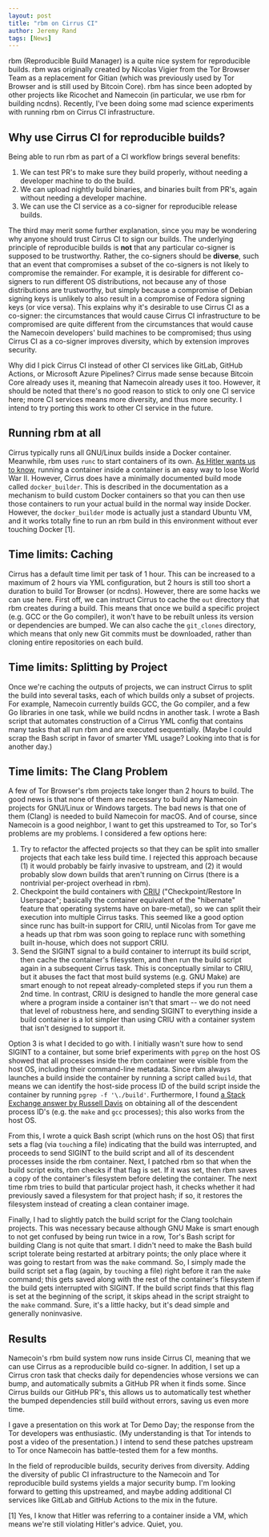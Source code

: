 ```yaml
---
layout: post
title: "rbm on Cirrus CI"
author: Jeremy Rand
tags: [News]
---
```


rbm (Reproducible Build Manager) is a quite nice system for reproducible builds.  rbm was originally created by Nicolas Vigier from the Tor Browser Team as a replacement for Gitian (which was previously used by Tor Browser and is still used by Bitcoin Core).  rbm has since been adopted by other projects like Ricochet and Namecoin (in particular, we use rbm for building ncdns).  Recently, I've been doing some mad science experiments with running rbm on Cirrus CI infrastructure.

## Why use Cirrus CI for reproducible builds?

Being able to run rbm as part of a CI workflow brings several benefits:

1. We can test PR's to make sure they build properly, without needing a developer machine to do the build.
2. We can upload nightly build binaries, and binaries built from PR's, again without needing a developer machine.
3. We can use the CI service as a co-signer for reproducible release builds.

The third may merit some further explanation, since you may be wondering why anyone should trust Cirrus CI to sign our builds.  The underlying principle of reproducible builds is **not** that any particular co-signer is supposed to be trustworthy.  Rather, the co-signers should be **diverse**, such that an event that compromises a subset of the co-signers is not likely to compromise the remainder.  For example, it is desirable for different co-signers to run different OS distributions, not because any of those distributions are trustworthy, but simply because a compromise of Debian signing keys is unlikely to also result in a compromise of Fedora signing keys (or vice versa).  This explains why it's desirable to use Cirrus CI as a co-signer: the circumstances that would cause Cirrus CI infrastructure to be compromised are quite different from the circumstances that would cause the Namecoin developers' build machines to be compromised; thus using Cirrus CI as a co-signer improves diversity, which by extension improves security.

Why did I pick Cirrus CI instead of other CI services like GitLab, GitHub Actions, or Microsoft Azure Pipelines?  Cirrus made sense because Bitcoin Core already uses it, meaning that Namecoin already uses it too.  However, it should be noted that there's no good reason to stick to only one CI service here; more CI services means more diversity, and thus more security.  I intend to try porting this work to other CI service in the future.

## Running rbm at all

Cirrus typically runs all GNU/Linux builds inside a Docker container.  Meanwhile, rbm uses `runc` to start containers of its own.  [As Hitler wants us to know](https://www.youtube.com/watch?v=PivpCKEiQOQ), running a container inside a container is an easy way to lose World War II.  However, Cirrus does have a minimally documented build mode called `docker_builder`.  This is described in the documentation as a mechanism to build custom Docker containers so that you can then use those containers to run your actual build in the normal way inside Docker.  However, the `docker_builder` mode is actually just a standard Ubuntu VM, and it works totally fine to run an rbm build in this environment without ever touching Docker [1].

## Time limits: Caching

Cirrus has a default time limit per task of 1 hour.  This can be increased to a maximum of 2 hours via YML configuration, but 2 hours is still too short a duration to build Tor Browser (or ncdns).  However, there are some hacks we can use here.  First off, we can instruct Cirrus to cache the `out` directory that rbm creates during a build.  This means that once we build a specific project (e.g. GCC or the Go compiler), it won't have to be rebuilt unless its version or dependencies are bumped.  We can also cache the `git_clones` directory, which means that only new Git commits must be downloaded, rather than cloning entire repositories on each build.

## Time limits: Splitting by Project

Once we're caching the outputs of projects, we can instruct Cirrus to split the build into several tasks, each of which builds only a subset of projects.  For example, Namecoin currently builds GCC, the Go compiler, and a few Go libraries in one task, while we build ncdns in another task.  I wrote a Bash script that automates construction of a Cirrus YML config that contains many tasks that all run rbm and are executed sequentially.  (Maybe I could scrap the Bash script in favor of smarter YML usage?  Looking into that is for another day.)

## Time limits: The Clang Problem

A few of Tor Browser's rbm projects take longer than 2 hours to build.  The good news is that none of them are necessary to build any Namecoin projects for GNU/Linux or Windows targets.  The bad news is that one of them (Clang) is needed to build Namecoin for macOS.  And of course, since Namecoin is a good neighbor, I want to get this upstreamed to Tor, so Tor's problems are my problems.  I considered a few options here:

1. Try to refactor the affected projects so that they can be split into smaller projects that each take less build time.  I rejected this approach because (1) it would probably be fairly invasive to upstream, and (2) it would probably slow down builds that aren't running on Cirrus (there is a nontrivial per-project overhead in rbm).
2. Checkpoint the build containers with [CRIU](https://www.criu.org/) ("Checkpoint/Restore In Userspace"; basically the container equivalent of the "hibernate" feature that operating systems have on bare-metal), so we can split their execution into multiple Cirrus tasks.  This seemed like a good option since runc has built-in support for CRIU, until Nicolas from Tor gave me a heads up that rbm was soon going to replace runc with something built in-house, which does not support CRIU.
3. Send the SIGINT signal to a build container to interrupt its build script, then cache the container's filesystem, and then run the build script again in a subsequent Cirrus task.  This is conceptually similar to CRIU, but it abuses the fact that most build systems (e.g. GNU Make) are smart enough to not repeat already-completed steps if you run them a 2nd time.  In contrast, CRIU is designed to handle the more general case where a program inside a container isn't that smart -- we do not need that level of robustness here, and sending SIGINT to everything inside a build container is a lot simpler than using CRIU with a container system that isn't designed to support it.

Option 3 is what I decided to go with.  I initially wasn't sure how to send SIGINT to a container, but some brief experiments with `pgrep` on the host OS showed that all processes inside the rbm container were visible from the host OS, including their command-line metadata.  Since rbm always launches a build inside the container by running a script called `build`, that means we can identify the host-side process ID of the build script inside the container by running `pgrep -f '\./build'`.  Furthermore, I found [a Stack Exchange answer by Russell Davis](https://unix.stackexchange.com/a/299198) on obtaining all of the descendent process ID's (e.g. the `make` and `gcc` processes); this also works from the host OS.

From this, I wrote a quick Bash script (which runs on the host OS) that first sets a flag (via `touch`ing a file) indicating that the build was interrupted, and proceeds to send SIGINT to the build script and all of its descendent processes inside the rbm container.  Next, I patched rbm so that when the build script exits, rbm checks if that flag is set.  If it was set, then rbm saves a copy of the container's filesystem before deleting the container.  The next time rbm tries to build that particular project hash, it checks whether it had previously saved a filesystem for that project hash; if so, it restores the filesystem instead of creating a clean container image.

Finally, I had to slightly patch the build script for the Clang toolchain projects.  This was necessary because although GNU Make is smart enough to not get confused by being run twice in a row, Tor's Bash script for building Clang is not quite that smart.  I didn't need to make the Bash build script tolerate being restarted at arbitrary points; the only place where it was going to restart from was the `make` command.  So, I simply made the build script set a flag (again, by `touch`ing a file) right before it ran the `make` command; this gets saved along with the rest of the container's filesystem if the build gets interrupted with SIGINT.  If the build script finds that this flag is set at the beginning of the script, it skips ahead in the script straight to the `make` command.  Sure, it's a little hacky, but it's dead simple and generally noninvasive.

## Results

Namecoin's rbm build system now runs inside Cirrus CI, meaning that we can use Cirrus as a reproducible build co-signer.  In addition, I set up a Cirrus cron task that checks daily for dependencies whose versions we can bump, and automatically submits a GitHub PR when it finds some.  Since Cirrus builds our GitHub PR's, this allows us to automatically test whether the bumped dependencies still build without errors, saving us even more time.

I gave a presentation on this work at Tor Demo Day; the response from the Tor developers was enthusiastic.  (My understanding is that Tor intends to post a video of the presentation.)  I intend to send these patches upstream to Tor once Namecoin has battle-tested them for a few months.

In the field of reproducible builds, security derives from diversity.  Adding the diversity of public CI infrastructure to the Namecoin and Tor reproducible build systems yields a major security bump.  I'm looking forward to getting this upstreamed, and maybe adding additional CI services like GitLab and GitHub Actions to the mix in the future.

[1] Yes, I know that Hitler was referring to a container inside a VM, which means we're still violating Hitler's advice.  Quiet, you.

